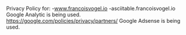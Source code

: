 Privacy Policy for:
-www.francoisvogel.io
-asciitable.francoisvogel.io
Google Analytic is being used.
https://google.com/policies/privacy/partners/
Google Adsense is being used.